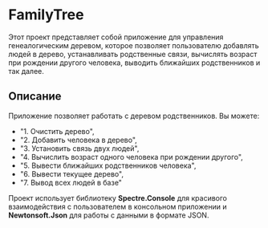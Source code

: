 # FamilyTree

Этот проект представляет собой приложение для управления генеалогическим деревом, которое позволяет пользователю добавлять людей в дерево, устанавливать родственные связи, вычислять возраст при рождении другого человека, выводить ближайших родственников и так далее.

## Описание

Приложение позволяет работать с деревом родственников. Вы можете:

- "1. Очистить дерево",
- "2. Добавить человека в дерево",
- "3. Установить связь двух людей",
- "4. Вычислить возраст одного человека при рождении другого",
- "5. Вывести ближайших родственников человека",
- "6. Вывести текущее дерево",
- "7. Вывод всех людей в базе"

Проект использует библиотеку **Spectre.Console** для красивого взаимодействия с пользователем в консольном приложении и **Newtonsoft.Json** для работы с данными в формате JSON.

